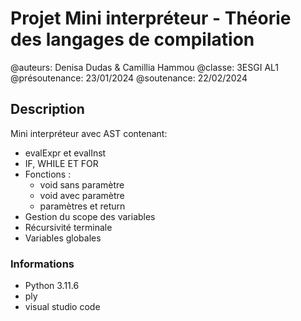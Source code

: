 # Projet Mini interpréteur - Théorie des langages de compilation

@auteurs: Denisa Dudas & Camillia Hammou
@classe: 3ESGI AL1
@présoutenance: 23/01/2024
@soutenance: 22/02/2024

## Description
Mini interpréteur avec AST contenant:
- evalExpr et evalInst
- IF, WHILE ET FOR
- Fonctions :
    - void sans paramètre
    - void avec paramètre
    - paramètres et return
- Gestion du scope des variables
- Récursivité terminale
- Variables globales

### Informations
- Python 3.11.6
- ply
- visual studio code